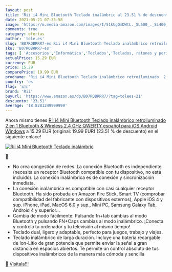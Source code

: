 ```yaml
---
layout: post
title: 'Rii i4 Mini Bluetooth Teclado inalámbric al 23.51 % de descuento'
date: 2021-05-21 07:35:58
image: 'https://m.media-amazon.com/images/I/51kUgQmDWtL._SL500_._SL400_.jpg'
comments: true
category: ofertas
author: 'tole.es'
slug: 'B07RQBRRR7-es Rii i4 Mini Bluetooth Teclado inalámbrico retroiluminado 2...'
sku: 'B07RQBRRR7-es'
tags: [ 'Accesorios','Informática','Teclados','Teclados, ratones y periféricos de entrada','android','rii', ]
actualPrice: 15.29 EUR
currency: EUR
price: 15.29
comparePrice: 19.99 EUR
prodname: 'Rii i4 Mini Bluetooth Teclado inalámbrico retroiluminado  2 en 1  Bluetooth & Wireless 2.4 GHz   QWERTY español  para iOS  Android Windows'
country: 'es'
flag: '🇪🇸'
brand: 'Rii'
buyurl: 'https://www.amazon.es/dp/B07RQBRRR7/?tag=tolees-21'
descuento: '23.51'
average: '18.8281249999999'
---
```


Ahora mismo tienes [Rii i4 Mini Bluetooth Teclado inalámbrico retroiluminado  2 en 1  Bluetooth & Wireless 2.4 GHz   QWERTY español  para iOS  Android Windows](https://www.amazon.es/dp/B07RQBRRR7/?tag=tolees-21) a 15.29 EUR (original: 19.99 EUR) (23.51 %  de descuento) en el siguiente enlace!

[![Rii i4 Mini Bluetooth Teclado inalámbric](https://m.media-amazon.com/images/I/51kUgQmDWtL._SL500_._SL400_.jpg)](https://www.amazon.es/dp/B07RQBRRR7/?tag=tolees-21)

🔎:

- No crea congestión de redes. La conexión Bluetooth es independiente (necesita un receptor Bluetooth compatible con tu dispositivo, no está incluido). La conexión inalámbrica es de conexión y sincronización inmediata.
- La conexión inalámbrica es compatible con casi cualquier receptor Bluetooth. Ha sido probada en Amazon Fire Stick, Smart TV (comprobar compatibilidad del fabricante con dispositivos externos), Apple iOS 4 y sup. iPhone, iPad, MacOS 6.0 y sup., Mini PC, Samsung Galaxy Tab, Android 4 y superior...
- Cambia de modo fácilmente: Pulsando fn+tab cambias al modo Bluetooth y pulsando FN+Caps cambias al modo inalámbrico. ¡Conecta y controla tu ordenador y tu televisión al mismo tiempo!
- Teclado dual, ligero y adaptable, perfecto para juegos, trabajo y viajes.
- Teclado inalámbrico de larga duración. Incluye una batería recargable de Ion-Litio de gran potencia que permite enviar la señal a gran distancia en espacios abiertos. Te permite un control absoluto de tus dispositivos inalámbricos de la manera más cómoda y sencilla

[🛒 Visítala!!!](https://www.amazon.es/dp/B07RQBRRR7/?tag=tolees-21)
